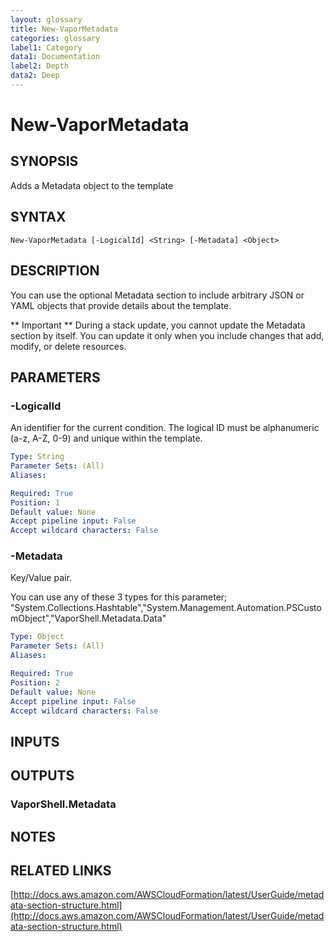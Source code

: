 ```yaml
---
layout: glossary
title: New-VaporMetadata
categories: glossary
label1: Category
data1: Documentation
label2: Depth
data2: Deep
---
```


# New-VaporMetadata

## SYNOPSIS
Adds a Metadata object to the template

## SYNTAX

```
New-VaporMetadata [-LogicalId] <String> [-Metadata] <Object>
```

## DESCRIPTION
You can use the optional Metadata section to include arbitrary JSON or YAML objects that provide details about the template.

** Important **
    During a stack update, you cannot update the Metadata section by itself.
You can update it only when you include changes that add, modify, or delete resources.

## PARAMETERS

### -LogicalId
An identifier for the current condition.
The logical ID must be alphanumeric (a-z, A-Z, 0-9) and unique within the template.

```yaml
Type: String
Parameter Sets: (All)
Aliases: 

Required: True
Position: 1
Default value: None
Accept pipeline input: False
Accept wildcard characters: False
```

### -Metadata
Key/Value pair.

You can use any of these 3 types for this parameter; "System.Collections.Hashtable","System.Management.Automation.PSCustomObject","VaporShell.Metadata.Data"

```yaml
Type: Object
Parameter Sets: (All)
Aliases: 

Required: True
Position: 2
Default value: None
Accept pipeline input: False
Accept wildcard characters: False
```

## INPUTS

## OUTPUTS

### VaporShell.Metadata

## NOTES

## RELATED LINKS

[http://docs.aws.amazon.com/AWSCloudFormation/latest/UserGuide/metadata-section-structure.html](http://docs.aws.amazon.com/AWSCloudFormation/latest/UserGuide/metadata-section-structure.html)

